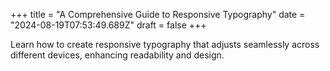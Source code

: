 +++
title = "A Comprehensive Guide to Responsive Typography"
date = "2024-08-19T07:53:49.689Z"
draft = false
+++

  Learn how to create responsive typography that adjusts seamlessly across different devices, enhancing readability and design.
        